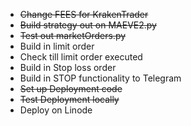 - ~~Change FEES for KrakenTrader~~
- ~~Build strategy out on MAEVE2.py~~
- ~~Test out marketOrders.py~~
- Build in limit order
- Check till limit order executed
- Build in Stop loss order
- Build in STOP functionality to Telegram
- ~~Set up Deployment code~~
- ~~Test Deployment locally~~
- Deploy on Linode